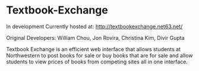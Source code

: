 Textbook-Exchange
=================
In development
Currently hosted at: http://textbookexchange.net63.net/

Original Developers: William Chou, Jon Rovira, Christina Kim, Divir Gupta

Textbook Exchange is an efficient web interface that allows students at Northwestern to post books for sale or buy books that are for sale and allow students to view prices of books from competing sites all in one interface.
